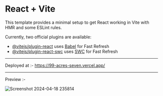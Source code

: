 # React + Vite

This template provides a minimal setup to get React working in Vite with HMR and some ESLint rules.

Currently, two official plugins are available:

- [@vitejs/plugin-react](https://github.com/vitejs/vite-plugin-react/blob/main/packages/plugin-react/README.md) uses [Babel](https://babeljs.io/) for Fast Refresh
- [@vitejs/plugin-react-swc](https://github.com/vitejs/vite-plugin-react-swc) uses [SWC](https://swc.rs/) for Fast Refresh

--------

Deployed at :- https://99-acres-seven.vercel.app/

--------

Preview :-

![Screenshot 2024-04-18 235814](https://github.com/geetansh-fgu/99_Acres/assets/123066928/251f57e3-fb57-4bcb-a424-c701be5cd4cc)
